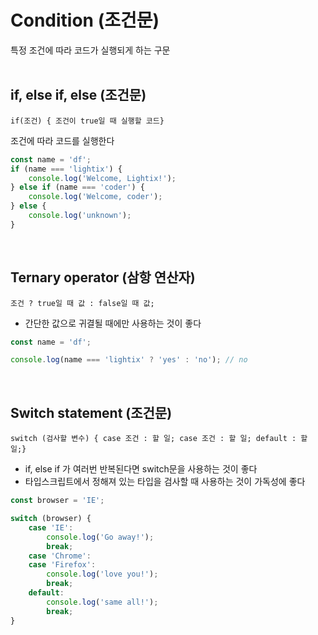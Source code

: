 # Condition (조건문)
특정 조건에 따라 코드가 실행되게 하는 구문
<br />
<br />
## if, else if, else (조건문)

`if(조건) { 조건이 true일 때 실행할 코드}`

조건에 따라 코드를 실행한다

```jsx
const name = 'df';
if (name === 'lightix') {
	console.log('Welcome, Lightix!');
} else if (name === 'coder') {
	console.log('Welcome, coder');
} else {
	console.log('unknown');
}
```

<br />

## Ternary operator (삼항 연산자)

`조건 ? true일 때 값 : false일 때 값;`

- 간단한 값으로 귀결될 때에만 사용하는 것이 좋다

```jsx
const name = 'df';

console.log(name === 'lightix' ? 'yes' : 'no'); // no
```

<br />

## Switch statement (조건문)

`switch (검사할 변수) { case 조건 : 할 일; case 조건 : 할 일; default : 할 일;}` 

- if, else if 가 여러번 반복된다면 switch문을 사용하는 것이 좋다
- 타입스크립트에서 정해져 있는 타입을 검사할 때 사용하는 것이 가독성에 좋다

```jsx
const browser = 'IE';

switch (browser) {
	case 'IE':
		console.log('Go away!');
		break;
	case 'Chrome':
	case 'Firefox':
		console.log('love you!');
		break;
	default:
		console.log('same all!');
		break;
}
```
